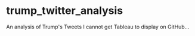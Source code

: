 # trump_twitter_analysis
An analysis of Trump's Tweets
I cannot get Tableau to display on GitHub...
